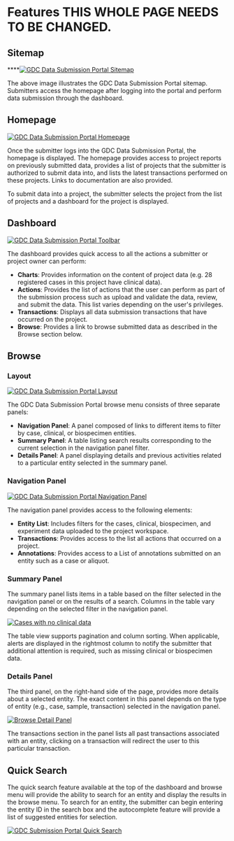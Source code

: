 # Features THIS WHOLE PAGE NEEDS TO BE CHANGED.

## Sitemap

****[![GDC Data Submission Portal Sitemap](images/GDC_Submission_Sitemap.png)](images/GDC_Submission_Sitemap.png "Click to see the full image.")

The above image illustrates the GDC Data Submission Portal sitemap. Submitters access the homepage after logging into the portal and perform data submission through the dashboard.

## Homepage

[![GDC Data Submission Portal Homepage](images/GDC_Submission_Homepage.png)](images/GDC_Submission_Homepage.png "Click to see the full image.")

Once the submitter logs into the GDC Data Submission Portal, the homepage is displayed. The homepage provides access to project reports on previously submitted data, provides a list of projects that the submitter is authorized to submit data into, and lists the latest transactions performed on these projects. Links to documentation are also provided.

To submit data into a project, the submitter selects the project from the list of projects and a dashboard for the project is displayed.

## Dashboard

[![GDC Data Submission Portal Toolbar](images/GDC_Submission_Dashboard.png)](images/GDC_Submission_Dashboard.png "Click to see the full image.")

The dashboard provides quick access to all the actions a submitter or project owner can perform:

* __Charts__: Provides information on the content of project data (e.g. 28 registered cases in this project have clinical data).
* __Actions__: Provides the list of actions that the user can perform as part of the submission process such as upload and validate the data, review, and submit the data. This list varies depending on the user's privileges.
* __Transactions__: Displays all data submission transactions that have occurred on the project.
* __Browse__: Provides a link to browse submitted data as described in the Browse section below.

## Browse

### Layout

[![GDC Data Submission Portal Layout](images/GDC_Submission_Portal_Layout.png)](images/GDC_Submission_Portal_Layout.png "Click to see the full image.")

The GDC Data Submission Portal browse menu consists of three separate panels:

* __Navigation Panel__: A panel composed of links to different items to filter by case, clinical, or biospecimen entities.
* __Summary Panel__: A table listing search results corresponding to the current selection in the navigation panel filter.
* __Details Panel__: A panel displaying details and previous activities related to a particular entity selected in the summary panel.

### Navigation Panel

[![GDC Data Submission Portal Navigation Panel](images/GDC_Submission_Navigation.png)](images/GDC_Submission_Navigation.png "Click to see the full image.")

The navigation panel provides access to the following elements:

* __Entity List__: Includes filters for the cases, clinical, biospecimen, and experiment data uploaded to the project workspace.
* __Transactions__: Provides access to the list all actions that occurred on a project.
* __Annotations__: Provides access to a List of annotations submitted on an entity such as a case or aliquot.

### Summary Panel

The summary panel lists items in a table based on the filter selected in the navigation panel or on the results of a search. Columns in the table vary depending on the selected filter in the navigation panel.

[![Cases with no clinical data](images/GDC_Submission_Cases_with_no_Clinical_Data.png)](images/GDC_Submission_Cases_with_no_Clinical_Data.png "Click to see the full image.")

The table view supports pagination and column sorting. When applicable, alerts are displayed in the rightmost column to notify the submitter that additional attention is required, such as missing clinical or biospecimen data.

### Details Panel

The third panel, on the right-hand side of the page, provides more details about a selected entity. The exact content in this panel depends on the type of entity (e.g., case, sample, transaction) selected in the navigation panel.

[![Browse Detail Panel](images/GDC_Submission_Details_Panel.png)](images/GDC_Submission_Details_Panel.png "Click to see the full image.")

The transactions section in the panel lists all past transactions associated with an entity, clicking on a transaction will redirect the user to this particular transaction.

## Quick Search

The quick search feature available at the top of the dashboard and browse menu will provide the ability to search for an entity and display the results in the browse menu. To search for an entity, the submitter can begin entering the entity ID in the search box and the autocomplete feature will provide a list of suggested entities for selection.

[![GDC Submission Portal Quick Search](images/GDC_Submission_Quick_Search.png)](images/GDC_Submission_Quick_Search.png "Click to see the full image.")
